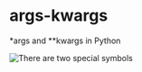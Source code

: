 # args-kwargs
*args and **kwargs in Python

![There are two special symbols](https://media.geeksforgeeks.org/wp-content/uploads/20200907141910/keyword.PNG "There are two special symbols")

